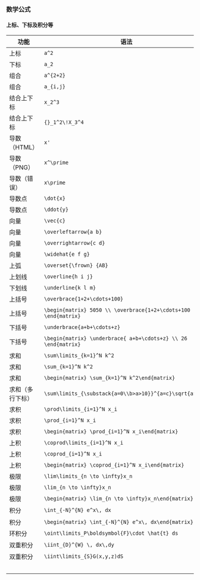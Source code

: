 ### 数学公式

#### 上标、下标及积分等

| 功能             | 语法                                                         | 效果                                                         |
| ---------------- | ------------------------------------------------------------ | ------------------------------------------------------------ |
| 上标             | `a^2`                                                        | $a^2$                                                        |
| 下标             | `a_2`                                                        | $a_2$                                                        |
| 组合             | `a^{2+2}`                                                    | $a^{2+2}$                                                    |
| 组合             | `a_{i,j}`                                                    | $a_{i,j}$                                                    |
| 结合上下标       | `x_2^3`                                                      | $x_2^3$                                                      |
| 结合上下标       | `{}_1^2\!X_3^4`                                              | ${}_1^2\!X_3^4$                                              |
| 导数（HTML）     | `x'`                                                         | $x'$                                                         |
| 导数（PNG）      | `x^\prime`                                                   | $x^\prime$                                                   |
| 导数（错误）     | `x\prime`                                                    | $x\prime$                                                    |
| 导数点           | `\dot{x}`                                                    | $\dot{x}$                                                    |
| 导数点           | `\ddot{y}`                                                   | $\ddot{y}$                                                   |
| 向量             | `\vec{c}`                                                    | $\vec{c}$                                                    |
| 向量             | `\overleftarrow{a b}`                                        | $\overleftarrow{a b}$                                        |
| 向量             | `\overrightarrow{c d}`                                       | $\overrightarrow{c d}$                                       |
| 向量             | `\widehat{e f g}`                                            | $\widehat{e f g}$                                            |
| 上弧             | `\overset{\frown} {AB}`                                      | $\overset{\frown} {AB}$                                      |
| 上划线           | `\overline{h i j}`                                           | $\overline{h i j}$                                           |
| 下划线           | `\underline{k l m}`                                          | $\underline{k l m}$                                          |
| 上括号           | `\overbrace{1+2+\cdots+100}`                                 | $\overbrace{1+2+\cdots+100}$                                 |
| 上括号           | `\begin{matrix} 5050 \\ \overbrace{1+2+\cdots+100 } \end{matrix}` | $\begin{matrix} 5050 \\ \overbrace{1+2+\cdots+100 } \end{matrix}$ |
| 下括号           | `\underbrace{a+b+\cdots+z}`                                  | $\underbrace{a+b+\cdots+z}$                                  |
| 下括号           | `\begin{matrix} \underbrace{ a+b+\cdots+z} \\ 26 \end{matrix}` | $\begin{matrix} \underbrace{ a+b+\cdots+z} \\ 26 \end{matrix}$ |
| 求和             | `\sum\limits_{k=1}^N k^2`                                    | $\sum\limits_{k=1}^N k^2$                                    |
| 求和             | `\sum_{k=1}^N k^2`                                           | $\sum_{k=1}^N k^2$                                           |
| 求和             | `\begin{matrix} \sum_{k=1}^N k^2\end{matrix}`                | $\begin{matrix} \sum_{k=1}^N k^2\end{matrix}$                |
| 求和（多行下标） | `\sum\limits_{\substack{a=0\\b>a>10}}^{a=c}\sqrt{a^2+1}`     | $\sum\limits_{\substack{a=0\\b>a>10}}^{a=c}\sqrt{a^2+1}$     |
| 求积             | `\prod\limits_{i=1}^N x_i`                                   | $\prod\limits_{i=1}^N x_i$                                   |
| 求积             | `\prod_{i=1}^N x_i`                                          | $\prod_{i=1}^N x_i$                                          |
| 求积             | `\begin{matrix} \prod_{i=1}^N x_i\end{matrix}`               | $\begin{matrix} \prod_{i=1}^N x_i\end{matrix}$               |
| 上积             | `\coprod\limits_{i=1}^N x_i`                                 | $\coprod\limits_{i=1}^N x_i$                                 |
| 上积             | `\coprod_{i=1}^N x_i`                                        | $\coprod_{i=1}^N x_i$                                        |
| 上积             | `\begin{matrix} \coprod_{i=1}^N x_i\end{matrix}`             | $\begin{matrix} \coprod_{i=1}^N x_i\end{matrix}$             |
| 极限             | `\lim\limits_{n \to \infty}x_n`                              | $\lim\limits_{n \to \infty}x_n$                              |
| 极限             | `\lim_{n \to \infty}x_n`                                     | $\lim_{n \to \infty}x_n$                                     |
| 极限             | `\begin{matrix} \lim_{n \to \infty}x_n\end{matrix}`          | $\begin{matrix} \lim_{n \to \infty}x_n\end{matrix}$          |
| 积分             | `\int_{-N}^{N} e^x\, dx`                                     | $\int_{-N}^{N} e^x\, dx$                                     |
| 积分             | `\begin{matrix} \int_{-N}^{N} e^x\, dx\end{matrix}`          | $\begin{matrix} \int_{-N}^{N} e^x\, dx\end{matrix}$          |
| 环积分           | `\oint\limits_P\boldsymbol{F}\cdot \hat{t} ds`               | $\oint\limits_P\boldsymbol{F}\cdot \hat{t} ds$               |
| 双重积分         | `\iint_{D}^{W} \, dx\,dy`                                    | $\iint_{D}^{W} \, dx\,dy$                                    |
| 双重积分         | `\iint\limits_{S}G(x,y,z)dS`                                 | $\iint\limits_{S}G(x,y,z)dS$                                 |
|                  |                                                              |                                                              |
|                  |                                                              |                                                              |
|                  |                                                              |                                                              |
|                  |                                                              |                                                              |
|                  |                                                              |                                                              |

